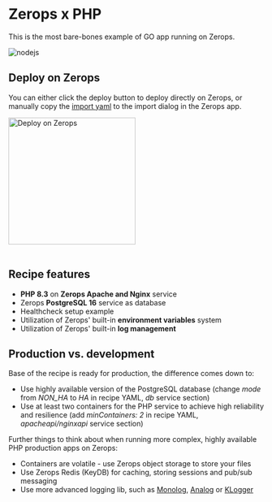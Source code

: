 # Zerops x PHP
This is the most bare-bones example of GO app running on Zerops.

![nodejs](https://github.com/zeropsio/recipe-shared-assets/blob/main/cover-go.png)

## Deploy on Zerops
You can either click the deploy button to deploy directly on Zerops, or manually copy the [import yaml](https://github.com/zeropsio/recipe-go/blob/main/zerops-project-import.yml) to the import dialog in the Zerops app.

<a href="https://app.zerops.io/recipe/go">
    <img width="250" alt="Deploy on Zerops" src="https://github.com/zeropsio/recipe-shared-assets/blob/main/deploy-button.png">
</a>

<br/>
<br/>

## Recipe features
- **PHP 8.3** on **Zerops Apache and Nginx** service
- Zerops **PostgreSQL 16** service as database
- Healthcheck setup example
- Utilization of Zerops' built-in **environment variables** system
- Utilization of Zerops' built-in **log management**

## Production vs. development

Base of the recipe is ready for production, the difference comes down to:

- Use highly available version of the PostgreSQL database (change *mode* from *NON_HA* to *HA* in recipe YAML, *db* service section)
- Use at least two containers for the PHP service to achieve high reliability and resilience (add *minContainers: 2* in recipe YAML, *apacheapi/nginxapi* service section)

Further things to think about when running more complex, highly available PHP production apps on Zerops:

- Containers are volatile - use Zerops object storage to store your files
- Use Zerops Redis (KeyDB) for caching, storing sessions and pub/sub messaging
- Use more advanced logging lib, such as [Monolog](https://github.com/Seldaek/monolog), [Analog](https://github.com/jbroadway/analog) or [KLogger](https://github.com/katzgrau/KLogger)

